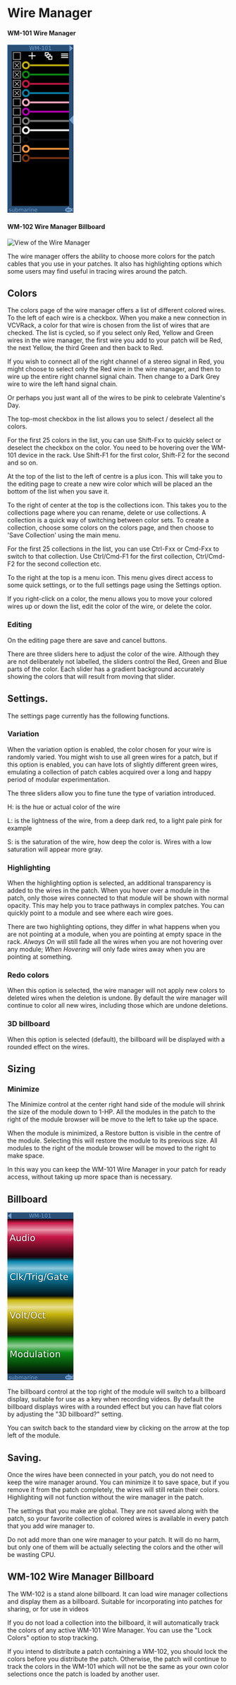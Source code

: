 # Wire Manager
#### WM-101 Wire Manager
![View of the Wire Manager](WM-101.m.png "Wire Manager")
#### WM-102 Wire Manager Billboard
![View of the Wire Manager](WM-102.m.png "Wire Manager")

The wire manager offers the ability to choose more colors for the patch cables that you use in your patches. It also has highlighting options 
which some users may find useful in tracing wires around the patch.

## Colors

The colors page of the wire manager offers a list of different colored wires. To the left of each wire is a checkbox. When you make a new connection
in VCVRack, a color for that wire is chosen from the list of wires that are checked. The list is cycled, so if you select only Red, Yellow and Green
wires in the wire manager, the first wire you add to your patch will be Red, the next Yellow, the third Green and then back to Red. 

If you wish to connect all of the right channel of a stereo signal in Red, you might choose to select only the Red wire in the wire manager, and 
then to wire up the entire right channel signal chain. Then change to a Dark Grey wire to wire the left hand signal chain.

Or perhaps you just want all of the wires to be pink to celebrate Valentine's Day.

The top-most checkbox in the list allows you to select / deselect all the colors.

For the first 25 colors in the list, you can use Shift-Fxx to quickly select or deselect the checkbox on the color. You need to be hovering over the WM-101 device in the rack. Use Shift-F1 for the first color, Shift-F2 for the second and so on.

At the top of the list to the left of centre is a plus icon. This will take you to the editing page to create a new wire color which will
be placed an the bottom of the list when you save it.

To the right of center at the top is the collections icon. This takes you to the collections page where you can rename, delete or use collections. A collection is a quick way of switching between color sets. To create a collection, choose some colors on the colors page, and then choose to 'Save Collection' using the main menu.

For the first 25 collections in the list, you can use Ctrl-Fxx or Cmd-Fxx to switch to that collection. Use Ctrl/Cmd-F1 for the first collection, Ctrl/Cmd-F2 for the second collection etc.

To the right at the top is a menu icon. This menu gives direct access to some quick settings, or to the full settings page using the Settings option.

If you right-click on a color, the menu allows you to move your colored wires up or down the list, edit the color of the wire, or delete the color.

### Editing

On the editing page there are save and cancel buttons. 

There are three sliders here to adjust the color of the wire. Although they are not deliberately not labelled, the sliders control the Red, Green and Blue 
parts of the color. Each slider has a gradient background accurately showing the colors that will result from moving that slider. 

## Settings.

The settings page currently has the following functions.

### Variation

When the variation option is enabled, the color chosen for your wire is randomly varied. You might wish to use all green wires for a patch,
but if this option is enabled, you can have lots of slightly different green wires, emulating a collection of patch cables acquired over a 
long and happy period of modular experimentation.

The three sliders allow you to fine tune the type of variation introduced.

H: is the hue or actual color of the wire

L: is the lightness of the wire, from a deep dark red, to a light pale pink for example

S: is the saturation of the wire, how deep the color is. Wires with a low saturation will appear more gray.

### Highlighting

When the highlighting option is selected, an additional transparency is added to the wires in the patch. When you hover over a 
module in the patch, only those wires connected to that module will be shown with normal opacity. This may help you to trace pathways
in complex patches. You can quickly point to a module and see where each wire goes.

There are two highlighting options, they differ in what happens when you are not pointing at a module, when you are pointing at empty space in the 
rack. *Always On* will still fade all the wires when you are not hovering over any module; *When Hovering* will only fade wires away when you 
are pointing at something.

### Redo colors

When this option is selected, the wire manager will not apply new colors to deleted wires when the deletion is undone. By default the wire manager will continue to color all new wires, including those which are undone deletions.

### 3D billboard

When this option is selected (default), the billboard will be displayed with a rounded effect on the wires.

## Sizing

### Minimize

The Minimize control at the center right hand side of the module will shrink the size of the module down to 1-HP. All the modules in the patch to the right of the module browser will be move to the left to take up the space. 

When the module is minimized, a Restore button is visible in the centre of the module. Selecting this will restore the module to its previous size. All modules to the right of the module browser will be moved to the right to make space.

In this way you can keep the WM-101 Wire Manager in your patch for ready access, without taking up more space than is necessary.

## Billboard

![View of the Wire Manager Billboard](WM-Billboard.png "Billboard View")

The billboard control at the top right of the module will switch to a billboard display, suitable for use as a key when recording videos. By default the billboard displays wires with a rounded effect but you can have flat colors by adjusting the "3D billboard?" setting.

You can switch back to the standard view by clicking on the arrow at the top left of the module.


## Saving.

Once the wires have been connected in your patch, you do not need to keep the wire manager around. You can minimize it to save space, but if 
you remove it from the patch completely, the wires will still retain their colors. Highlighting will not function without the wire
manager in the patch.

The settings that you make are global. They are not saved along with the patch, so your favorite collection of colored wires is available in
every patch that you add wire manager to.

Do not add more than one wire manager to your patch. It will do no harm, but only one of them will be actually selecting the colors and the 
other will be wasting CPU.

## WM-102 Wire Manager Billboard

The WM-102 is a stand alone billboard. It can load wire manager collections and display them as a billboard. Suitable for incorporating into patches for sharing, or for use in videos

If you do not load a collection into the billboard, it will automatically track the colors of any active WM-101 Wire Manager. You can use the "Lock Colors" option to stop tracking.

If you intend to distribute a patch containing a WM-102, you should lock the colors before you distribute the patch. Otherwise, the patch will continue to track the colors in the WM-101 which will not be the same as your own color selections once the patch is loaded by another user.
